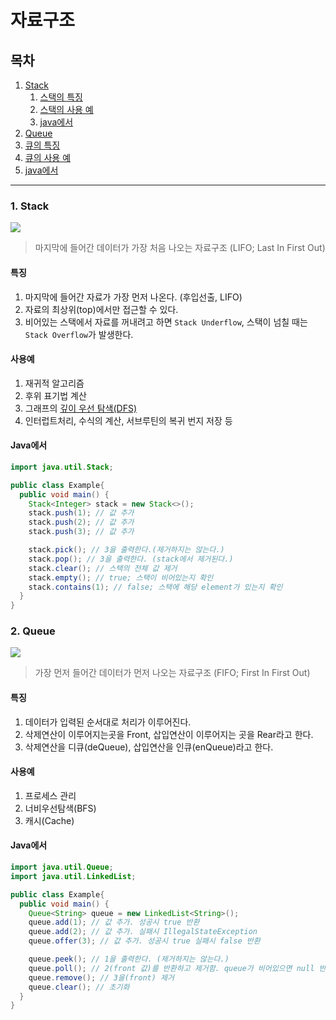 # 자료구조
## 목차
1. [Stack]()
    1. [스택의 특징]()
    2. [스택의 사용 예]()
    3. [java에서]()
2. [Queue]()
  1. [큐의 특징]()
  2. [큐의 사용 예]()
  3. [java에서]()

<hr />

### 1. Stack
<img src="https://github.com/HK-An/today_i_learned/tree/main/00_IMGS/02_COMPUTER_SCIENCE/stack.bmp">

> 마지막에 들어간 데이터가 가장 처음 나오는 자료구조 (LIFO; Last In First Out)
#### 특징
1. 마지막에 들어간 자료가 가장 먼저 나온다. (후입선출, LIFO)
2. 자료의 최상위(top)에서만 접근할 수 있다.
3. 비어있는 스택에서 자료를 꺼내려고 하면 `Stack Underflow`, 스택이 넘칠 때는 `Stack Overflow`가 발생한다.

#### 사용예
1. 재귀적 알고리즘
2. 후위 표기법 계산
3. 그래프의 [깊이 우선 탐색(DFS)](https://github.com/HK-An/today_i_learned/blob/main/04_ALGORITHM/DFS/definition.md)
4. 인터럽트처리, 수식의 계산, 서브루틴의 복귀 번지 저장 등

#### Java에서
```java
import java.util.Stack;

public class Example{
  public void main() {
    Stack<Integer> stack = new Stack<>();
    stack.push(1); // 값 추가
    stack.push(2); // 값 추가
    stack.push(3); // 값 추가

    stack.pick(); // 3을 출력한다.(제거하지는 않는다.)
    stack.pop(); // 3을 출력한다. (stack에서 제거된다.)
    stack.clear(); // 스택의 전체 값 제거
    stack.empty(); // true; 스택이 비어있는지 확인
    stack.contains(1); // false; 스택에 해당 element가 있는지 확인
  }
}
```

### 2. Queue
<img src="https://github.com/HK-An/today_i_learned/tree/main/00_IMGS/02_COMPUTER_SCIENCE/queue.bmp">

> 가장 먼저 들어간 데이터가 먼저 나오는 자료구조 (FIFO; First In First Out)
#### 특징
1. 데이터가 입력된 순서대로 처리가 이루어진다.  
2. 삭제연산이 이루어지는곳을 Front, 삽입연산이 이루어지는 곳을 Rear라고 한다.
3. 삭제연산을 디큐(deQueue), 삽입연산을 인큐(enQueue)라고 한다.

#### 사용예
1. 프로세스 관리
2. 너비우선탐색(BFS)
3. 캐시(Cache)

#### Java에서
```java
import java.util.Queue;
import java.util.LinkedList;

public class Example{
  public void main() {
    Queue<String> queue = new LinkedList<String>();
    queue.add(1); // 값 추가. 성공시 true 반환
    queue.add(2); // 값 추가. 실패시 IllegalStateException
    queue.offer(3); // 값 추가. 성공시 true 실패시 false 반환

    queue.peek(); // 1을 출력한다. (제거하지는 않는다.)
    queue.poll(); // 2(front 값)를 반환하고 제거함. queue가 비어있으면 null 반환
    queue.remove(); // 3을(front) 제거
    queue.clear(); // 초기화
  }
}
```
